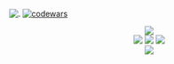 ![.](https://komarev.com/ghpvc/?username=Jurdio&color=yellowgreen)  [![codewars](https://www.codewars.com/users/DmytroKupets/badges/micro)](https://www.codewars.com/users/DmytroKupets)
<div align="center">
    <img src="https://readme-typing-svg.demolab.com?font=Fira+Code&duration=4500&pause=500&center=true&vCenter=true&random=false&width=350&lines=Java+Developer;Software+Development+Engineer">
</div>
<div align="center">
    <img src="http://github-profile-summary-cards.vercel.app/api/cards/profile-details?username=Jurdio&theme=ayu_mirage">
    <img src="http://github-profile-summary-cards.vercel.app/api/cards/repos-per-language?username=Jurdio&theme=ayu_mirage">
    <img src="http://github-profile-summary-cards.vercel.app/api/cards/stats?username=Jurdio&theme=ayu_mirage">
</div>
<div align="center">
    <img src="https://quotes-github-readme.vercel.app/api?type=horizontal&theme=ndord">
</div>
